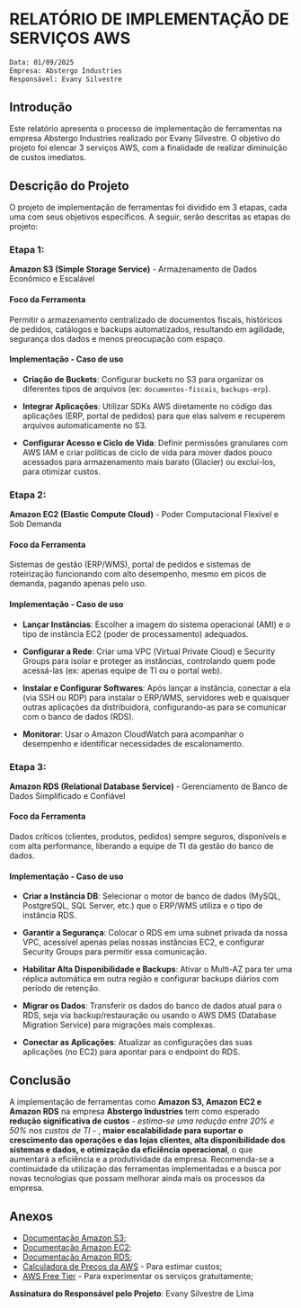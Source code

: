# RELATÓRIO DE IMPLEMENTAÇÃO DE SERVIÇOS AWS


```sh
Data: 01/09/2025
Empresa: Abstergo Industries
Responsável: Evany Silvestre
```


## Introdução
Este relatório apresenta o processo de implementação de ferramentas na empresa Abstergo Industries realizado por Evany Silvestre. O objetivo do projeto foi elencar 3 serviços AWS, com a finalidade de realizar diminuição de custos imediatos.


## Descrição do Projeto
O projeto de implementação de ferramentas foi dividido em 3 etapas, cada uma com seus objetivos específicos. A seguir, serão descritas as etapas do projeto:


### Etapa 1:
**Amazon S3 (Simple Storage Service)** - Armazenamento de Dados Econômico e Escalável


#### Foco da Ferramenta
Permitir o armazenamento centralizado de documentos fiscais, históricos de pedidos, catálogos e backups automatizados, resultando em agilidade, segurança dos dados e menos preocupação com espaço.


#### Implementação - Caso de uso
- **Criação de Buckets**: Configurar buckets no S3 para organizar os diferentes tipos de arquivos (ex: `documentos-fiscais`, `backups-erp`).


- **Integrar Aplicações**: Utilizar SDKs AWS diretamente no código das aplicações (ERP, portal de pedidos) para que elas salvem e recuperem arquivos automaticamente no S3.


- **Configurar Acesso e Ciclo de Vida**: Definir permissões granulares com AWS IAM e criar políticas de ciclo de vida para mover dados pouco acessados para armazenamento mais barato (Glacier) ou excluí-los, para otimizar custos.




### Etapa 2:
**Amazon EC2 (Elastic Compute Cloud)** - Poder Computacional Flexível e Sob Demanda


#### Foco da Ferramenta
Sistemas de gestão (ERP/WMS), portal de pedidos e sistemas de roteirização funcionando com alto desempenho, mesmo em picos de demanda, pagando apenas pelo uso.


#### Implementação - Caso de uso
- **Lançar Instâncias**: Escolher a imagem do sistema operacional (AMI) e o tipo de instância EC2 (poder de processamento) adequados.


- **Configurar a Rede**: Criar uma VPC (Virtual Private Cloud) e Security Groups para isolar e proteger as instâncias, controlando quem pode acessá-las (ex: apenas equipe de TI ou o portal web).


- **Instalar e Configurar Softwares**: Após lançar a instância, conectar a ela (via SSH ou RDP) para instalar o ERP/WMS, servidores web e quaisquer outras aplicações da distribuidora, configurando-as para se comunicar com o banco de dados (RDS).


- **Monitorar**: Usar o Amazon CloudWatch para acompanhar o desempenho e identificar necessidades de escalonamento.


### Etapa 3:
**Amazon RDS (Relational Database Service)** - Gerenciamento de Banco de Dados Simplificado e Confiável


#### Foco da Ferramenta
Dados críticos (clientes, produtos, pedidos) sempre seguros, disponíveis e com alta performance, liberando a equipe de TI da gestão do banco de dados.


#### Implementação - Caso de uso
- **Criar a Instância DB**: Selecionar o motor de banco de dados (MySQL, PostgreSQL, SQL Server, etc.) que o ERP/WMS utiliza e o tipo de instância RDS.


- **Garantir a Segurança**: Colocar o RDS em uma subnet privada da nossa VPC, acessível apenas pelas nossas instâncias EC2, e configurar Security Groups para permitir essa comunicação.


- **Habilitar Alta Disponibilidade e Backups**: Ativar o Multi-AZ para ter uma réplica automática em outra região e configurar backups diários com período de retenção.


- **Migrar os Dados**: Transferir os dados do banco de dados atual para o RDS, seja via backup/restauração ou usando o AWS DMS (Database Migration Service) para migrações mais complexas.


- **Conectar as Aplicações**: Atualizar as configurações das suas aplicações (no EC2) para apontar para o endpoint do RDS.


## Conclusão
A implementação de ferramentas como **Amazon S3, Amazon EC2 e Amazon RDS** na empresa **Abstergo Industries** tem como esperado **redução significativa de custos** *- estima-se uma redução entre 20% e 50% nos custos de TI -* , **maior escalabilidade para suportar o crescimento das operações e das lojas clientes, alta disponibilidade dos sistemas e dados, e otimização da eficiência operacional**, o que aumentará a eficiência e a produtividade da empresa. Recomenda-se a continuidade da utilização das ferramentas implementadas e a busca por novas tecnologias que possam melhorar ainda mais os processos da empresa.


## Anexos


- [Documentação Amazon S3](https://docs.aws.amazon.com/s3/);
- [Documentação Amazon EC2](https://docs.aws.amazon.com/ec2/);
- [Documentação Amazon RDS](https://docs.aws.amazon.com/rds/);
- [Calculadora de Preços da AWS](https://calculator.aws/) - Para estimar custos;
- [AWS Free Tier](https://aws.amazon.com/pt/free/) - Para experimentar os serviços gratuitamente;



**Assinatura do Responsável pelo Projeto**:
Evany Silvestre de Lima

